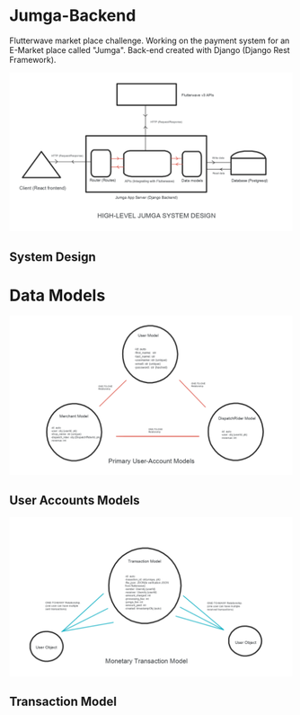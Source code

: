 # Jumga-Backend
Flutterwave market place challenge. Working on the payment system for an E-Market place called "Jumga". Back-end created with Django (Django Rest Framework).

![alt Jumga High-level Sytem Design](https://github.com/OsasAzamegbe/Jumga-Backend/blob/main/images/JumgaSystemDesign.png?raw=true)
## System Design

# Data Models
![alt Jumga User Accounts Models](https://github.com/OsasAzamegbe/Jumga-Backend/blob/main/images/JumgaUserModel.png?raw=true)
## User Accounts Models

![alt Jumga Transaction Model](https://github.com/OsasAzamegbe/Jumga-Backend/blob/main/images/JumgaTransactionModel.png?raw=true)
## Transaction Model